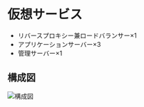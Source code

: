 # 仮想サービス

- リバースプロキシー兼ロードバランサー×1
- アプリケーションサーバー×3
- 管理サーバー×1

## 構成図

<img src= "https://i.gyazo.com/47eb5d002c93ac39d6f8f87490702dc8.png"
alt="構成図">

